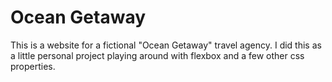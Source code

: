 # Ocean Getaway
This is a website for a fictional "Ocean Getaway" travel agency. I did this as a little personal project playing around with flexbox and a few other css properties.
